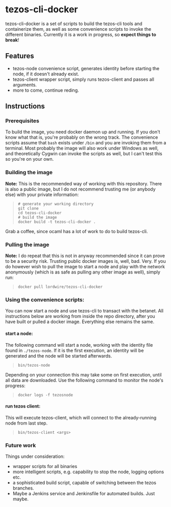 # tezos-cli-docker



tezos-cli-docker is a set of scripts to build the tezos-cli tools and containerize them, as well as some convenience scripts to invoke the different binaries. Currently it is a work in progress, so __expect things to break__!

## Features

  - tezos-node convenience script, generates identity before starting the node, if it doesn't already exist.
  - tezos-client wrapper script, simply runs tezos-client and passes all arguments. 
  - more to come, continue reding. 



## Instructions

### Prerequisites
To build the image, you need docker daemon up and running. If you don't know what that is, you're probably on the wrong track. The convenience scripts assume that `bash` exists under `/bin` and you are invoking them from a terminal. Most probably the image will also work under Windows as well, and theoretically Cygwin can invoke the scripts as well, but I can't test this so you're on your own.  

### Building the image
__Note:__ This is the recommended way of working with this repository. There is also a public image, but I do not recommend trusting me (or anybody else) with your private information:

>     # generate your working directory
>     git clone
>     cd tezos-cli-docker
>     # build the image
>     docker build -t tezos-cli-docker .
Grab a coffee, since ocaml has a lot of work to do to build tezos-cli.


### Pulling the image
__Note:__ I do repeat that this is not in anyway recommended since it can prove to be a security risk. Trusting public docker images is, well, bad. Very.
If you do however wish to pull the image to start a node and play with the network anonymously (which is as safe as pulling any other image as well), simply run: 

>     docker pull lordwire/tezos-cli-docker


### Using the convenience scripts: 
You can now start a node and use tezos-cli to transact with the betanet. All instructions below are working from inside the repo directory, after you have built or pulled a docker image. Everything else remains the same. 

#### start a node:
The following command will start a node, working with the identity file found in `./tezos-node`. If it is the first execution, an identity will be generated and the node will be started afterwards. 
>     bin/tezos-node
Depending on your connection this may take some on first execution, until all data are downloaded. Use the following command to monitor the node's progress:
>     docker logs -f tezosnode


#### run tezos client: 
This will execute tezos-client, which will connect to the already-running node from last step. 
>     bin/tezos-client <args>



### Future work

Things under consideration:
  - wrapper scripts for all binaries
  - more intelligent scripts, e.g. capability to stop the node, logging options etc. 
  - a sophisticated build script, capable of switching between the tezos branches. 
  - Maybe a Jenkins service and Jenkinsfile for automated builds. Just maybe.
     
    
